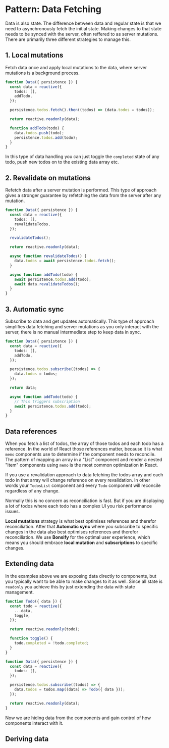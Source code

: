 # Pattern: Data Fetching

Data is also state. The difference between data and regular state is that we need to asynchronously fetch the initial state. Making changes to that state needs to be synced with the server, often reffered to as server mutations. There are primarily three different strategies to manage this.

## 1. Local mutations

Fetch data once and apply local mutations to the data, where server mutations is a background process.

```ts
function Data({ persistence }) {
  const data = reactive({
    todos: [],
    addTodo,
  });

  persistence.todos.fetch().then((todos) => (data.todos = todos));

  return reactive.readonly(data);

  function addTodo(todo) {
    data.todos.push(todo);
    persistence.todos.add(todo);
  }
}
```

In this type of data handling you can just toggle the `completed` state of any todo, push new todos on to the existing data array etc.

## 2. Revalidate on mutations

Refetch data after a server mutation is performed. This type of approach gives a stronger guarantee by refetching the data from the server after any mutation.

```ts
function Data({ persistence }) {
  const data = reactive({
    todos: [],
    revalidateTodos,
  });

  revalidateTodos();

  return reactive.readonly(data);

  async function revalidateTodos() {
    data.todos = await persistence.todos.fetch();
  }

  async function addTodo(todo) {
    await persistence.todos.add(todo);
    await data.revalidateTodos();
  }
}
```

## 3. Automatic sync

Subscribe to data and get updates automatically. This type of approach simplifies data fetching and server mutations as you only interact with the server, there is no manual intermediate step to keep data in sync.

```ts
function Data({ persistence }) {
  const data = reactive({
    todos: [],
    addTodo,
  });

  persistence.todos.subscribe((todos) => {
    data.todos = todos;
  });

  return data;

  async function addTodo(todo) {
    // This triggers subscription
    await persistence.todos.add(todo);
  }
}
```

## Data references

When you fetch a list of todos, the array of those todos and each todo has a reference. In the world of React those references matter, because it is what `memo` components use to determine if the component needs to reconcile. The pattern of mapping an array in a "List" component and render a nested "Item" components using `memo` is the most common optimization in React.

If you use a revalidation approach to data fetching the todos array and each todo in that array will change reference on every revalidation. In other words your `TodosList` component and every `Todo` component will reconcile regardless of any change.

Normally this is no concern as reconciliation is fast. But if you are displaying a lot of todos where each todo has a complex UI you risk performance issues.

**Local mutations** strategy is what best optimises references and therefor reconciliation. After that **Automatic sync** where you subscribe to specific changes in the data also best optimises references and therefor reconciliation. We use **Bonsify** for the optimal user experience, which means you should embrace **local mutation** and **subscriptions** to specific changes.

## Extending data

In the examples above we are exposing data directly to components, but you typically want to be able to make changes to it as well. Since all state is `readonly` you achieve this by just extending the data with state management.

```ts
function Todo({ data }) {
  const todo = reactive({
    ...data,
    toggle,
  });

  return reactive.readonly(todo);

  function toggle() {
    todo.completed = !todo.completed;
  }
}

function Data({ persistence }) {
  const data = reactive({
    todos: [],
  });

  persistence.todos.subscribe((todos) => {
    data.todos = todos.map((data) => Todo({ data }));
  });

  return reactive.readonly(data);
}
```

Now we are hiding data from the components and gain control of how components interact with it.

## Deriving data
